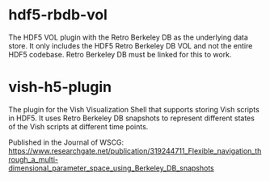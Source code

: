hdf5-rbdb-vol
==============
The HDF5 VOL plugin with the Retro Berkeley DB as the underlying data store. It only includes the HDF5 Retro Berkeley DB VOL and not the entire HDF5 codebase.
Retro Berkeley DB must be linked for this to work.

vish-h5-plugin
==============
The plugin for the Vish Visualization Shell that supports storing Vish scripts in HDF5. It uses Retro Berkeley DB snapshots to represent different states of the Vish scripts at different time points.

Published in the Journal of WSCG:
https://www.researchgate.net/publication/319244711_Flexible_navigation_through_a_multi-dimensional_parameter_space_using_Berkeley_DB_snapshots
